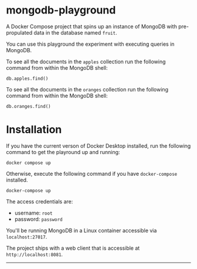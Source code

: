 # mongodb-playground
 A Docker Compose project that spins up an instance of MongoDB with pre-propulated data in the database named `fruit`.
 
You can use this playground the experiment with executing queries in MongoDB.

To see all the documents in the `apples` collection run the following command from within the MongoDB shell:

```
db.apples.find()
```

To see all the documents in the `oranges` collection run the following command from within the MongoDB shell:

```
db.oranges.find()
```
 
# Installation

If you have the current verson of Docker Desktop installed, run the following command to get the playround up and running:

```
docker compose up
```

Otherwise, execute the following command if you have `docker-compose` installed.

```
docker-compose up
```

The access credentials are:

* username: `root`
* password: `password`

You'll be running MongoDB in a Linux container accessible via `localhost:27017`.

The project ships with a web client that is accessible at `http://localhost:8081`.
 
****